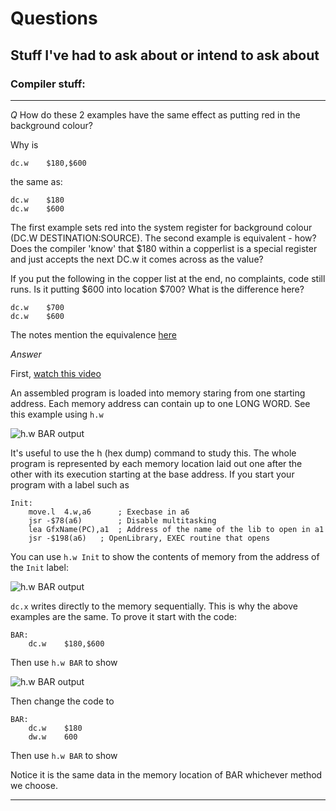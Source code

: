 # Questions

## Stuff I've had to ask about or intend to ask about

### Compiler stuff:

---

*Q* How do these 2 examples have the same effect as putting red in the background colour?

Why is 

```
dc.w	$180,$600	
```

the same as:

```
dc.w	$180
dc.w	$600
```

The first example sets red into the system register for background colour (DC.W DESTINATION:SOURCE). The second example is equivalent - how? Does the compiler 'know' that $180 within a copperlist is a special register and just accepts the next DC.w it comes across as the value? 

If you put the following in the copper list at the end, no complaints, code still runs. Is it putting $600 into location $700? What is the difference here?
```
dc.w	$700
dc.w	$600
```

The notes mention the equivalence [here](https://github.com/matthewdeaves/ramjamexamples/blob/f665095b002e28c2c511a8b7fb6a9d244eb8f473/SORGENTI/LEZIONE3c_colours.s#L235)

*Answer*

First, [watch this video](https://www.youtube.com/watch?v=ZPJW3wIfL4I)

An assembled program is loaded into memory staring from one starting address. Each memory address can contain up to one LONG WORD. See this example using ```h.w```

![h.w BAR output ](https://github.com/matthewdeaves/ramjamexamples/blob/main/SORGENTI/myimages/q1a4.png)

It's useful to use the h (hex dump) command to study this. The whole program is represented by each memory location laid out one after the other with its execution starting at the base address. If you start your program with a label such as

```
Init:
	move.l	4.w,a6		; Execbase in a6
	jsr	-$78(a6)		; Disable multitasking
	lea	GfxName(PC),a1	; Address of the name of the lib to open in a1
	jsr	-$198(a6)	; OpenLibrary, EXEC routine that opens
```

You can use ```h.w Init``` to show the contents of memory from the address of the ```Init``` label:

![h.w BAR output ](https://github.com/matthewdeaves/ramjamexamples/blob/main/SORGENTI/myimages/q1a3.png)

```dc.x``` writes directly to the memory sequentially. This is why the above examples are the same. To prove it start with the code:

```
BAR:
	dc.w	$180,$600
```

Then use ```h.w BAR``` to show

![h.w BAR output ](https://github.com/matthewdeaves/ramjamexamples/blob/main/SORGENTI/myimages/q1a1.png)


Then change the code to

```
BAR:
	dc.w	$180
	dw.w	600
```

Then use ```h.w BAR``` to show


Notice it is the same data in the memory location of BAR whichever method we choose.

---